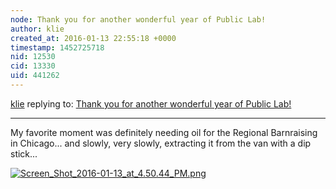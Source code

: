```yaml
---
node: Thank you for another wonderful year of Public Lab!
author: klie
created_at: 2016-01-13 22:55:18 +0000
timestamp: 1452725718
nid: 12530
cid: 13330
uid: 441262
---
```




[klie](../profile/klie) replying to: [Thank you for another wonderful year of Public Lab!](../notes/Becki/12-17-2015/thank-you-for-another-wonderful-year-of-public-lab)

----
My favorite moment was definitely needing oil for the Regional Barnraising in Chicago... and slowly, very slowly, extracting it from the van with a dip stick... 

[![Screen_Shot_2016-01-13_at_4.50.44_PM.png](//i.publiclab.org/system/images/photos/000/013/625/medium/Screen_Shot_2016-01-13_at_4.50.44_PM.png)](//i.publiclab.org/system/images/photos/000/013/625/original/Screen_Shot_2016-01-13_at_4.50.44_PM.png)

